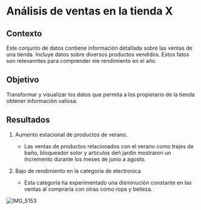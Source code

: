 # Análisis de ventas en la tienda X

## Contexto
Este conjunto de datos contiene información detallada sobre las ventas de una tienda.  Incluye datos sobre diversos productos vendidos.
Estos fatos son relevanntes para comprender ele rendimiento en el año.

## Objetivo
Transformar y visualizar los datos que permita a los propietario de la tienda obtener información valiosa.

## Resultados
1. Aumento estacional de productos de verano.
   - Las ventas de productos relacionados con el verano como trajes de baño, bloqueador solor y articulos deñ jardin mostraron un incremento durante los meses de junio a agosto.

3. Bajo de rendimiento en la categoria de electronica
   - Esta categoría ha experimentado una disminución constante en las ventas al comprarla con otras como ropa  y belleza.
  

 ![IMG_5153](https://github.com/ALizardo2/MicrodoftExcel/assets/174885512/fc0a8178-4ede-429c-b277-eb37cb56a2bd)
